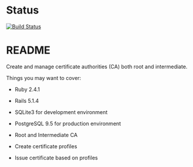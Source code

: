 # Status
[![Build Status](https://travis-ci.org/fkonigy/certify.svg?branch=master)](https://travis-ci.org/fkonigy/certify)

# README

Create and manage certificate authorities (CA) both root and intermediate.

Things you may want to cover:

* Ruby 2.4.1

* Rails 5.1.4

* SQLite3 for development environment

* PostgreSQL 9.5 for production environment

* Root and Intermediate CA

* Create certificate profiles

* Issue certificate based on profiles
